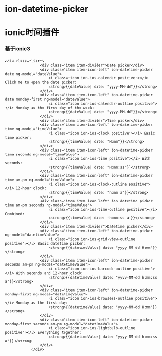 # ion-datetime-picker
ionic时间插件
============
### 基于ionic3
### 
    <div class="list">
					<div class="item item-divider">Date picker</div>
					<div class="item item-icon-left" ion-datetime-picker date ng-model="dateValue">
						<i class="icon ion-ios-calendar positive"></i> Click me to open the date picker:
						<strong>{{dateValue| date: "yyyy-MM-dd"}}</strong>
					</div>
					<div class="item item-icon-left" ion-datetime-picker date monday-first ng-model="dateValue">
						<i class="icon ion-ios-calendar-outline positive"></i> Monday as the first day of the week:
						<strong>{{dateValue| date: "yyyy-MM-dd"}}</strong>
					</div>
					<div class="item item-divider">Time picker</div>
					<div class="item item-icon-left" ion-datetime-picker time ng-model="timeValue">
						<i class="icon ion-ios-clock positive"></i> Basic time picker:
						<strong>{{timeValue| date: "H:mm"}}</strong>
					</div>
					<div class="item item-icon-left" ion-datetime-picker time seconds ng-model="timeValue">
						<i class="icon ion-ios-time positive"></i> With seconds:
						<strong>{{timeValue| date: "H:mm:ss"}}</strong>
					</div>
					<div class="item item-icon-left" ion-datetime-picker time am-pm ng-model="timeValue">
						<i class="icon ion-ios-clock-outline positive"></i> 12-hour clock:
						<strong>{{timeValue| date: "h:mm a"}}</strong>
					</div>
					<div class="item item-icon-left" ion-datetime-picker time am-pm seconds ng-model="timeValue">
						<i class="icon ion-ios-time-outline positive"></i> Combined:
						<strong>{{timeValue| date: "h:mm:ss a"}}</strong>
					</div>
					<div class="item item-divider">Datetime picker</div>
					<div class="item item-icon-left" ion-datetime-picker ng-model="datetimeValue">
						<i class="icon ion-ios-grid-view-outline positive"></i> Basic datetime picker:
						<strong>{{datetimeValue| date: "yyyy-MM-dd H:mm"}}</strong>
					</div>
					<div class="item item-icon-left" ion-datetime-picker seconds am-pm ng-model="datetimeValue">
						<i class="icon ion-ios-barcode-outline positive"></i> With seconds and 12-hour clock:
						<strong>{{datetimeValue| date: "yyyy-MM-dd h:mm:ss a"}}</strong>
					</div>
					<div class="item item-icon-left" ion-datetime-picker monday-first ng-model="datetimeValue">
						<i class="icon ion-ios-browsers-outline positive"></i> Monday as the first day:
						<strong>{{datetimeValue| date: "yyyy-MM-dd H:mm"}}</strong>
					</div>
					<div class="item item-icon-left" ion-datetime-picker monday-first seconds am-pm ng-model="datetimeValue">
						<i class="icon ion-ios-lightbulb-outline positive"></i> Everything together:
						<strong>{{datetimeValue| date: "yyyy-MM-dd h:mm:ss a"}}</strong>
					</div>
				</div>
